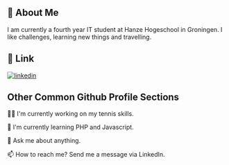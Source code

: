 
## 🚀 About Me
I am currently a fourth year IT student at Hanze Hogeschool in Groningen. I like challenges, learning new things and travelling.


## 🔗 Link
[![linkedin](https://img.shields.io/badge/linkedin-0A66C2?style=for-the-badge&logo=linkedin&logoColor=white)](https://www.linkedin.com/in/juan-camilo-huizinga-mora-007aa61a2)

## Other Common Github Profile Sections
👩‍💻 I'm currently working on my tennis skills.

🧠 I'm currently learning PHP and Javascript.

💬 Ask me about anything.

📫 How to reach me? Send me a message via LinkedIn.


<!---
JCHM-1/JCHM-1 is a ✨ special ✨ repository because its `README.md` (this file) appears on your GitHub profile.
You can click the Preview link to take a look at your changes.
--->
